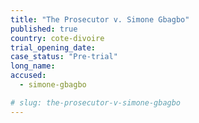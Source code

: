 ```yaml
---
title: "The Prosecutor v. Simone Gbagbo"
published: true
country: cote-divoire
trial_opening_date:
case_status: "Pre-trial"
long_name:
accused:
  - simone-gbagbo

# slug: the-prosecutor-v-simone-gbagbo
---
```


